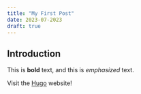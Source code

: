 ```yaml
---
title: "My First Post"
date: 2023-07-2023
draft: true
---
```


## Introduction

This is **bold** text, and this is *emphasized* text.

Visit the [Hugo](https://gohugo.io) website!